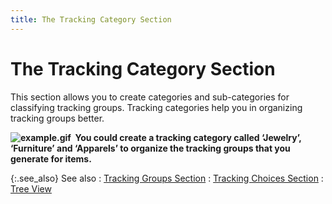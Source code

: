 ```yaml
---
title: The Tracking Category Section
---
```


# The Tracking Category Section


This section allows you to create categories and sub-categories for  classifying tracking groups. Tracking categories help you in organizing  tracking groups better.


**![example.gif]({{site.ct_baseurl}}/img/example.gif)  You  could create a tracking category called ‘Jewelry’, ‘Furniture’ and ‘Apparels’  to organize the tracking groups that you generate for items.**


{:.see_also}
See also
: [Tracking  Groups Section]({{site.ct_baseurl}}/misc/the_tracking_groups_section.html)
: [Tracking  Choices Section]({{site.ct_baseurl}}/misc/the_tracking_choices_section.html)
: [Tree View]({{site.ct_baseurl}}/misc/tree_view.html)
